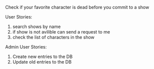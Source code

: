 Check if your favorite character is dead before you commit to a show

User Stories:
1) search shows by name
2) if show is not avilible can send a request to me
3) check the list of characters in the show

Admin User Stories:
1) Create new entries to the DB
2) Update old entries to the DB

